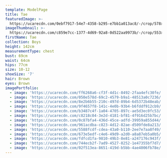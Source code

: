 ```yaml
---
template: ModelPage
title: Tae
featuredImage: >-
  https://ucarecdn.com/0ebf7917-54e7-4358-b295-e7bb1a013ac8/-/crop/578x344/0,0/-/preview/
imageThumbnail: >-
  https://ucarecdn.com/c859e7cc-1377-4d69-92a8-0d522aa9973b/-/crop/553x779/724,0/-/preview/
firstName: Tae
collection: Boys
height: 142cm
measurementType: chest
bust: 69cm
waist: 64cm
hips: 77cm
size: 10-12
shoeSize: '7'
hair: Brown
eyes: Brown
imagePortfolio:
  - image: 'https://ucarecdn.com/ff6268a6-cf3f-4d1c-8492-2faa4efc30fe/'
  - image: 'https://ucarecdn.com/050e578d-69c2-4579-b9a1-48513a0c7236/'
  - image: 'https://ucarecdn.com/8e2b6b55-210c-497d-89b4-6d5372b48eab/'
  - image: 'https://ucarecdn.com/9f4657f8-141c-4e0b-93b4-b6fddf912cb9/'
  - image: 'https://ucarecdn.com/b3487c4f-1a04-4705-897c-ae5d3ec0fc53/'
  - image: 'https://ucarecdn.com/c8218c04-3e2d-4181-bf81-4f916d25b7bc/'
  - image: 'https://ucarecdn.com/0c87bfa4-436d-45ce-adfd-39959a855d44/'
  - image: 'https://ucarecdn.com/961acdba-c823-4d12-82ae-d509fde8a213/'
  - image: 'https://ucarecdn.com/5588fcdf-cdea-43a0-b110-2ee7e7aa8f49/'
  - image: 'https://ucarecdn.com/673e5edf-c4e6-49d9-a2d0-a8a87eb5a0b5/'
  - image: 'https://ucarecdn.com/fdfcd1fa-9810-49b3-8e81-a247176c943f/'
  - image: 'https://ucarecdn.com/744ecb2f-7ad9-4527-8252-1e47355bf7d7/'
  - image: 'https://ucarecdn.com/02f513ea-8651-419d-b5bb-4ae4006fb78e/'
---
```


